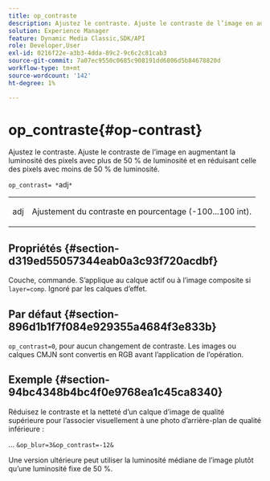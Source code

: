 ```yaml
---
title: op_contraste
description: Ajustez le contraste. Ajuste le contraste de l’image en augmentant la luminosité des pixels avec plus de 50 % de luminosité et en réduisant celle des pixels avec moins de 50 % de luminosité.
solution: Experience Manager
feature: Dynamic Media Classic,SDK/API
role: Developer,User
exl-id: 0216f22e-a3b3-4dda-89c2-9c6c2c81cab3
source-git-commit: 7a07ec9550c0685c908191dd6806d5b84678820d
workflow-type: tm+mt
source-wordcount: '142'
ht-degree: 1%

---
```


# op_contraste{#op-contrast}

Ajustez le contraste. Ajuste le contraste de l’image en augmentant la luminosité des pixels avec plus de 50 % de luminosité et en réduisant celle des pixels avec moins de 50 % de luminosité.

`op_contrast= *`adj`*`

<table id="simpletable_8246802C74424A68A7A2EA5B50A89D42"> 
 <tr class="strow"> 
  <td class="stentry"> <p><span class="varname"> adj</span> </p> </td> 
  <td class="stentry"> <p>Ajustement du contraste en pourcentage (-100...100 int). </p></td> 
 </tr> 
</table>

## Propriétés {#section-d319ed55057344eab0a3c93f720acdbf}

Couche, commande. S’applique au calque actif ou à l’image composite si `layer=comp`. Ignoré par les calques d’effet.

## Par défaut {#section-896d1b1f7f084e929355a4684f3e833b}

`op_contrast=0`, pour aucun changement de contraste. Les images ou calques CMJN sont convertis en RGB avant l’application de l’opération.

## Exemple {#section-94bc4348b4bc4f0e9768ea1c45ca8340}

Réduisez le contraste et la netteté d’un calque d’image de qualité supérieure pour l’associer visuellement à une photo d’arrière-plan de qualité inférieure :

... `&op_blur=3&op_contrast=-12&`

Une version ultérieure peut utiliser la luminosité médiane de l’image plutôt qu’une luminosité fixe de 50 %.
